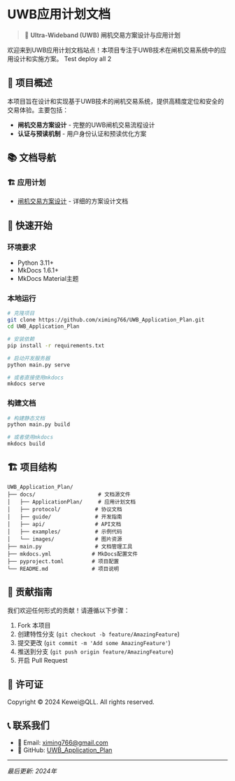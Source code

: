 # UWB应用计划文档

> 📡 **Ultra-Wideband (UWB) 闸机交易方案设计与应用计划**

欢迎来到UWB应用计划文档站点！本项目专注于UWB技术在闸机交易系统中的应用设计和实施方案。
Test deploy all 2

## 🎯 项目概述

本项目旨在设计和实现基于UWB技术的闸机交易系统，提供高精度定位和安全的交易体验。主要包括：

- **闸机交易方案设计** - 完整的UWB闸机交易流程设计
- **认证与预读机制** - 用户身份认证和预读优化方案

## 📚 文档导航

### 🏗️ 应用计划
- [闸机交易方案设计](ApplicationPlan/UwbApplicationPlanDesign_V1.1.md) - 详细的方案设计文档


## 🔧 快速开始

### 环境要求

- Python 3.11+
- MkDocs 1.6.1+
- MkDocs Material主题

### 本地运行

```bash
# 克隆项目
git clone https://github.com/ximing766/UWB_Application_Plan.git
cd UWB_Application_Plan

# 安装依赖
pip install -r requirements.txt

# 启动开发服务器
python main.py serve

# 或者直接使用mkdocs
mkdocs serve
```

### 构建文档

```bash
# 构建静态文档
python main.py build

# 或者使用mkdocs
mkdocs build
```

## 🏗️ 项目结构

```
UWB_Application_Plan/
├── docs/                    # 文档源文件
│   ├── ApplicationPlan/     # 应用计划文档
│   ├── protocol/           # 协议文档
│   ├── guide/              # 开发指南
│   ├── api/                # API文档
│   ├── examples/           # 示例代码
│   └── images/             # 图片资源
├── main.py                 # 文档管理工具
├── mkdocs.yml             # MkDocs配置文件
├── pyproject.toml         # 项目配置
└── README.md              # 项目说明
```

## 🤝 贡献指南

我们欢迎任何形式的贡献！请遵循以下步骤：

1. Fork 本项目
2. 创建特性分支 (`git checkout -b feature/AmazingFeature`)
3. 提交更改 (`git commit -m 'Add some AmazingFeature'`)
4. 推送到分支 (`git push origin feature/AmazingFeature`)
5. 开启 Pull Request

## 📄 许可证

Copyright © 2024 Kewei@QLL. All rights reserved.

## 📞 联系我们

- 📧 Email: ximing766@gmail.com
- 🐙 GitHub: [UWB_Application_Plan](https://github.com/ximing766/UWB_Application_Plan.git)

---

*最后更新: 2024年*
